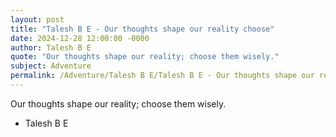 ```yaml
---
layout: post
title: "Talesh B E - Our thoughts shape our reality choose"
date: 2024-12-28 12:00:00 -0000
author: Talesh B E
quote: "Our thoughts shape our reality; choose them wisely."
subject: Adventure
permalink: /Adventure/Talesh B E/Talesh B E - Our thoughts shape our reality choose
---
```


Our thoughts shape our reality; choose them wisely.

- Talesh B E

